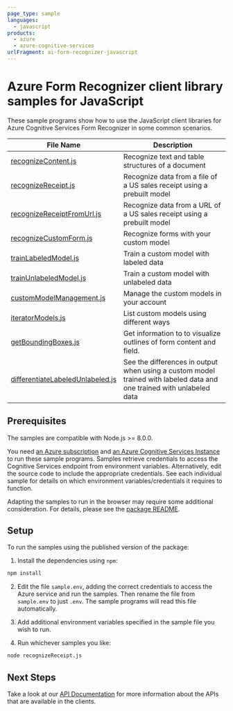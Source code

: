 ```yaml
---
page_type: sample
languages:
  - javascript
products:
  - azure
  - azure-cognitive-services
urlFragment: ai-form-recognizer-javascript
---
```


# Azure Form Recognizer client library samples for JavaScript

These sample programs show how to use the JavaScript client libraries for Azure Cognitive Services Form Recognizer in some common scenarios.

|**File Name**|**Description**|
|----------------|-------------|
|[recognizeContent.js][recognizeContent]|Recognize text and table structures of a document|
|[recognizeReceipt.js][recognizeReceipt]|Recognize data from a file of a US sales receipt using a prebuilt model|
|[recognizeReceiptFromUrl.js][recognizeReceiptFromUrl]|Recognize data from a URL of a US sales receipt using a prebuilt model|
|[recognizeCustomForm.js][recognizeCustomForm]|Recognize forms with your custom model|
|[trainLabeledModel.js][trainLabeledModel]|Train a custom model with labeled data|
|[trainUnlabeledModel.js][trainUnlabeledModel]|Train a custom model with unlabeled data|
|[customModelManagement.js][customModelManagement]|Manage the custom models in your account|
|[iteratorModels.js][iteratorModels]|List custom models using different ways|
|[getBoundingBoxes.js][getBoundingBoxes]|Get information to to visualize outlines of form content and field.|
|[differentiateLabeledUnlabeled.js][differentiateLabeledUnlabeled]|See the differences in output when using a custom model trained with labeled data and one trained with unlabeled data|

## Prerequisites

The samples are compatible with Node.js >= 8.0.0.

You need [an Azure subscription][freesub] and [an Azure Cognitive Services Instance][azcogsvc] to run these sample programs. Samples retrieve credentials to access the Cognitive Services endpoint from environment variables. Alternatively, edit the source code to include the appropriate credentials. See each individual sample for details on which environment variables/credentials it requires to function.

Adapting the samples to run in the browser may require some additional consideration. For details, please see the [package README][package].

## Setup

To run the samples using the published version of the package:

1. Install the dependencies using `npm`:

```bash
npm install
```
2. Edit the file `sample.env`, adding the correct credentials to access the Azure service and run the samples. Then rename the file from `sample.env` to just `.env`. The sample programs will read this file automatically.

3. Add additional environment variables specified in the sample file you wish to run.

4. Run whichever samples you like:

```bash
node recognizeReceipt.js
```

## Next Steps

Take a look at our [API Documentation][apiref] for more information about the APIs that are available in the clients.

[recognizeReceipt]: https://github.com/Azure/azure-sdk-for-js/tree/master/sdk/formrecognizer/ai-form-recognizer/samples/javascript/recognizeReceipt.js
[recognizeReceiptFromUrl]: https://github.com/Azure/azure-sdk-for-js/tree/master/sdk/formrecognizer/ai-form-recognizer/samples/javascript/recognizeReceiptFromUrl.js
[recognizeContent]: https://github.com/Azure/azure-sdk-for-js/tree/master/sdk/formrecognizer/ai-form-recognizer/samples/javascript/recognizeContent.js
[recognizeCustomForm]: https://github.com/Azure/azure-sdk-for-js/tree/master/sdk/formrecognizer/ai-form-recognizer/samples/javascript/recognizeCustomForm.js
[trainLabeledModel]: https://github.com/Azure/azure-sdk-for-js/tree/master/sdk/formrecognizer/ai-form-recognizer/samples/javascript/trainLabeledModel.js
[trainUnlabeledModel]: https://github.com/Azure/azure-sdk-for-js/tree/master/sdk/formrecognizer/ai-form-recognizer/samples/javascript/trainUnlabeledModel.js
[customModelManagement]: https://github.com/Azure/azure-sdk-for-js/tree/master/sdk/formrecognizer/ai-form-recognizer/samples/javascript/customModelManagement.js
[iteratorModels]: https://github.com/Azure/azure-sdk-for-js/tree/master/sdk/formrecognizer/ai-form-recognizer/samples/javascript/iteratorModels.js
[getBoundingBoxes]: https://github.com/Azure/azure-sdk-for-js/tree/master/sdk/formrecognizer/ai-form-recognizer/samples/javascript/getBoundingBoxes.js
[differentiateLabeledUnlabeled]: https://github.com/Azure/azure-sdk-for-js/tree/master/sdk/formrecognizer/ai-form-recognizer/samples/javascript/differentiateLabeledUnlabeled.js
[apiref]: https://docs.microsoft.com/javascript/api/@azure/ai-form-recognizer
[azcogsvc]: https://docs.microsoft.com/azure/cognitive-services/cognitive-services-apis-create-account
[freesub]: https://azure.microsoft.com/free/
[package]: https://github.com/Azure/azure-sdk-for-js/tree/master/sdk/formrecognizer/ai-form-recognizer/README.md
